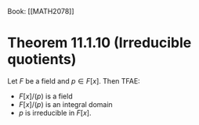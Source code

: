 Book: [[MATH2078]]
# Theorem 11.1.10 (Irreducible quotients)
Let $F$ be a field and $p\in F[x]$.
Then TFAE:
- $F[x]/(p)$ is a field
- $F[x]/(p)$ is an integral domain
- $p$ is irreducible in $F[x]$.